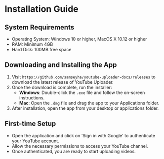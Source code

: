 # Installation Guide

## System Requirements
- Operating System: Windows 10 or higher, MacOS X 10.12 or higher
- RAM: Minimum 4GB
- Hard Disk: 100MB free space

## Downloading and Installing the App
1. Visit `https://github.com/samseyha/youtube-uploader-docs/releases` to download the latest release of YouTube Uploader.
2. Once the download is complete, run the installer:
   - **Windows**: Double-click the `.exe` file and follow the on-screen instructions.
   - **Mac**: Open the `.dmg` file and drag the app to your Applications folder.
3. After installation, open the app from your desktop or applications folder.

## First-time Setup
- Open the application and click on 'Sign in with Google' to authenticate your YouTube account.
- Allow the necessary permissions to access your YouTube channel.
- Once authenticated, you are ready to start uploading videos.
